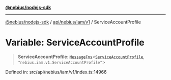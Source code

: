 [**@nebius/nodejs-sdk**](../../../../../README.md)

---

[@nebius/nodejs-sdk](../../../../../README.md) / [api/nebius/iam/v1](../README.md) / ServiceAccountProfile

# Variable: ServiceAccountProfile

> **ServiceAccountProfile**: [`MessageFns`](../../../../../runtime/protos/core/interfaces/MessageFns.md)\<[`ServiceAccountProfile`](../interfaces/ServiceAccountProfile.md), `"nebius.iam.v1.ServiceAccountProfile"`\>

Defined in: src/api/nebius/iam/v1/index.ts:14966
